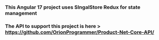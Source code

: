 ### This Angular 17 project uses SIngalStore Redux for state management

### The API to support this project is here > https://github.com/OrionProgrammer/Product-Net-Core-API/
